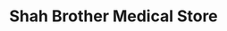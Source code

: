 ---
title: "Shah Brother Medical Store"
url: /karachi/shah-brother-medical-store/
shop: Sanitätshaus
---